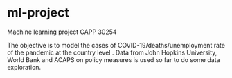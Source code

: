 # ml-project

Machine learning project CAPP 30254

The objective is to model the cases of COVID-19/deaths/unemployment rate
of the pandemic at the country level . Data from John Hopkins University, World Bank and ACAPS on policy measures is used so far to do some data exploration. 

